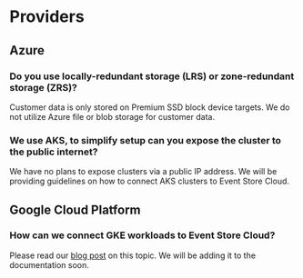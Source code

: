 # Providers

## Azure

### Do you use locally-redundant storage (LRS) or zone-redundant storage (ZRS)?

Customer data is only stored on Premium SSD block device targets. We do not utilize Azure file or blob storage for customer data.

### We use AKS, to simplify setup can you expose the cluster to the public internet?

We have no plans to expose clusters via a public IP address. We will be providing guidelines on how to connect AKS clusters to Event Store Cloud.

## Google Cloud Platform

### How can we connect GKE workloads to Event Store Cloud?

Please read our [blog post](https://www.eventstore.com/blog/connecting-event-store-cloud-to-google-kubernetes-engine) on this topic. We will be adding it to the documentation soon.

